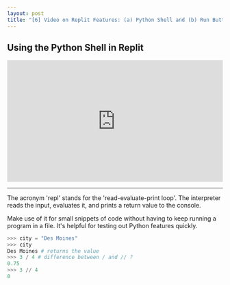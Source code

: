 ```yaml
---
layout: post
title: "[6] Video on Replit Features: (a) Python Shell and (b) Run Button"
---
```



## Using the Python Shell in Replit

<div style="position: relative; padding-bottom: 56.25%; height: 0;"><iframe src="https://www.loom.com/embed/cd2c6d9aeaf9492f838104eea47d47da" frameborder="0" webkitallowfullscreen mozallowfullscreen allowfullscreen style="position: absolute; top: 0; left: 0; width: 100%; height: 100%;"></iframe></div>

---

The acronym 'repl' stands for  the 'read-evaluate-print loop'.  The interpreter reads the input, evaluates it, and prints a return value to the console.

Make use of it for small snippets of code without having to keep running a program in a file.  It's helpful for testing out Python features quickly.

```python
>>> city = "Des Moines"
>>> city
Des Moines # returns the value
>>> 3 / 4 # difference between / and // ?
0.75
>>> 3 // 4
0
```
